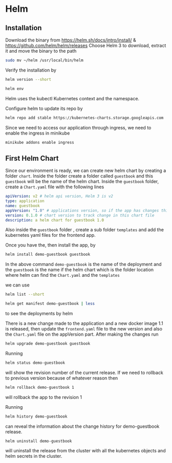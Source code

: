 # Helm

## Installation

Download the binary from <https://helm.sh/docs/intro/install/> & <https://github.com/helm/helm/releases>
Choose Helm 3 to download, extract it and move the binary to the path

``` bash
sudo mv ~/helm /usr/local/bin/helm
```

Verify the installation by

``` bash
helm version --short

helm env
```

Helm uses the kubectl Kubernetes context and the namespace.

Configure helm to update its repo by

``` bash
helm repo add stable https://kubernetes-charts.storage.googleapis.com
```

Since we need to access our application through ingress, we need to enable the ingress in minikube

``` bash
minikube addons enable ingress
```

## First Helm Chart

Since our environment is ready, we can create new helm chart by creating a folder `chart`. Inside the folder create a folder called `guestbook` and this `guestbook` will be the name of the helm chart. Inside the `guestbook` folder, create a `Chart.yaml` file with the following lines

``` yaml
apiVersion: v2 # helm api version, Helm 3 is v2
type: application
name: guestbook
appVersion: "1.0" # applications version, so if the app has changes this version number changes and helm install will update the app
version: 0.1.0 # chart version to track change in this chart file
description: a helm chart for guestbook 1.0
```

Also inside the `guestbook` folder , create a sub folder `templates` and add the kubernetes yaml files for the frontend app.

Once you have the, then install the app, by

``` bash
helm install demo-guestbook guestbook
```

In the above command `demo-guestbook` is the name of the deployment and the `guestbook` is the name if the helm chart which is the folder location where helm can find the `Chart.yaml` and the `templates`

we can use

``` bash
helm list --short

helm get manifest demo-guestbook | less

```

to see the deployments by helm

There is a new change made to the application and a new docker image 1.1 is released, then update the `frontend.yaml` file to the new version and also the `Chart.yaml` file on the appVersion part. After making the changes run

``` bash
helm upgrade demo-guestbook guestbook
```

Running

``` bash
helm status demo-guestbook
```

 will show the revision number of the current release. If we need to rollback to previous version because of whatever reason then

 ``` bash
helm rollback demo-guestbook 1
 ```

will rollback the app to the revision 1

Running

``` bash
helm history demo-guestbook
```

can reveal the information about the change history for demo-guestbook release.

``` bash
helm uninstall demo-guestbook
```

will uninstall the release from the cluster with all the kubernetes objects and helm secrets in the cluster.
